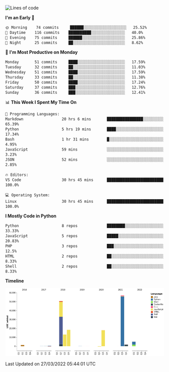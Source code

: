 <!--START_SECTION:waka-->
![Lines of code](https://img.shields.io/badge/From%20Hello%20World%20I%27ve%20Written-166%20Thousand%20lines%20of%20code-blue)

**I'm an Early 🐤** 

```text
🌞 Morning    74 commits     ██████░░░░░░░░░░░░░░░░░░░   25.52% 
🌆 Daytime    116 commits    ██████████░░░░░░░░░░░░░░░   40.0% 
🌃 Evening    75 commits     ██████░░░░░░░░░░░░░░░░░░░   25.86% 
🌙 Night      25 commits     ██░░░░░░░░░░░░░░░░░░░░░░░   8.62%

```
📅 **I'm Most Productive on Monday** 

```text
Monday       51 commits     ████░░░░░░░░░░░░░░░░░░░░░   17.59% 
Tuesday      32 commits     ██░░░░░░░░░░░░░░░░░░░░░░░   11.03% 
Wednesday    51 commits     ████░░░░░░░░░░░░░░░░░░░░░   17.59% 
Thursday     33 commits     ██░░░░░░░░░░░░░░░░░░░░░░░   11.38% 
Friday       50 commits     ████░░░░░░░░░░░░░░░░░░░░░   17.24% 
Saturday     37 commits     ███░░░░░░░░░░░░░░░░░░░░░░   12.76% 
Sunday       36 commits     ███░░░░░░░░░░░░░░░░░░░░░░   12.41%

```


📊 **This Week I Spent My Time On** 

```text
💬 Programming Languages: 
Markdown                 20 hrs 6 mins       ████████████████░░░░░░░░░   65.39% 
Python                   5 hrs 19 mins       ████░░░░░░░░░░░░░░░░░░░░░   17.34% 
Bash                     1 hr 31 mins        █░░░░░░░░░░░░░░░░░░░░░░░░   4.95% 
JavaScript               59 mins             ░░░░░░░░░░░░░░░░░░░░░░░░░   3.23% 
JSON                     52 mins             ░░░░░░░░░░░░░░░░░░░░░░░░░   2.85%

🔥 Editors: 
VS Code                  30 hrs 45 mins      █████████████████████████   100.0%

💻 Operating System: 
Linux                    30 hrs 45 mins      █████████████████████████   100.0%

```

**I Mostly Code in Python** 

```text
Python                   8 repos             ████████░░░░░░░░░░░░░░░░░   33.33% 
JavaScript               5 repos             █████░░░░░░░░░░░░░░░░░░░░   20.83% 
PHP                      3 repos             ███░░░░░░░░░░░░░░░░░░░░░░   12.5% 
HTML                     2 repos             ██░░░░░░░░░░░░░░░░░░░░░░░   8.33% 
Shell                    2 repos             ██░░░░░░░░░░░░░░░░░░░░░░░   8.33%

```


**Timeline**

![Chart not found](https://raw.githubusercontent.com/telesoho/telesoho/master/charts/bar_graph.png) 


 Last Updated on 27/03/2022 05:44:01 UTC
<!--END_SECTION:waka-->


<!--
**telesoho/telesoho** is a ✨ _special_ ✨ repository because its `README.md` (this file) appears on your GitHub profile.

Here are some ideas to get you started:

- 🔭 I’m currently working on ...
- 🌱 I’m currently learning ...
- 👯 I’m looking to collaborate on ...
- 🤔 I’m looking for help with ...
- 💬 Ask me about ...
- 📫 How to reach me: ...
- 😄 Pronouns: ...
- ⚡ Fun fact: ...
-->
